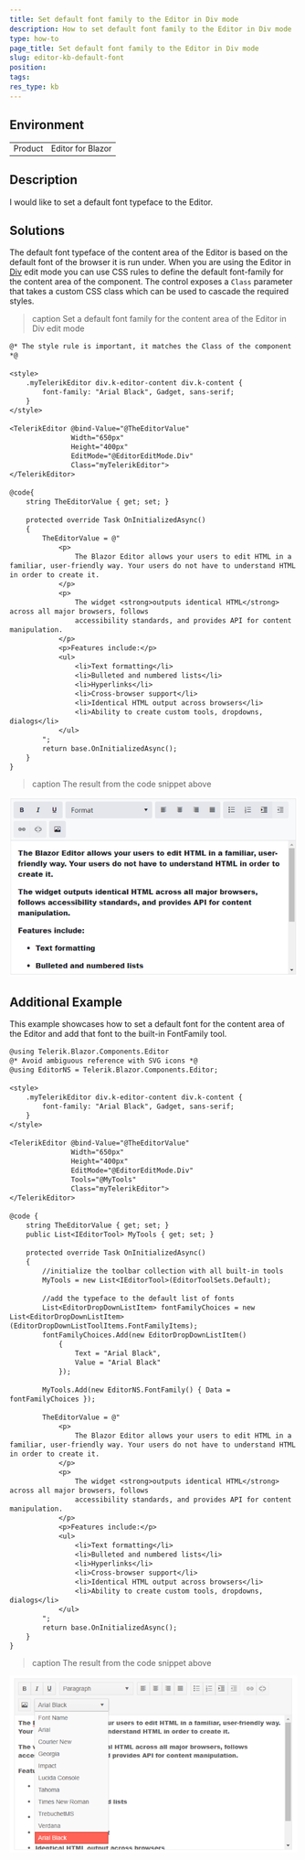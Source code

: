 ```yaml
---
title: Set default font family to the Editor in Div mode
description: How to set default font family to the Editor in Div mode
type: how-to
page_title: Set default font family to the Editor in Div mode
slug: editor-kb-default-font
position:
tags:
res_type: kb
---
```


## Environment
<table>
	<tbody>
		<tr>
			<td>Product</td>
			<td>Editor for Blazor</td>
		</tr>
	</tbody>
</table>


## Description

I would like to set a default font typeface to the Editor.



## Solutions

The default font typeface of the content area of the Editor is based on the default font of the browser it is run under. When you are using the Editor in [Div](slug://editor-edit-modes-div) edit mode you can use CSS rules to define the default font-family for the content area of the component. The control exposes a `Class` parameter that takes a custom CSS class which can be used to cascade the required styles. 

>caption Set a default font family for the content area of the Editor in Div edit mode

````RAZOR
@* The style rule is important, it matches the Class of the component *@

<style>
    .myTelerikEditor div.k-editor-content div.k-content {
        font-family: "Arial Black", Gadget, sans-serif;
    }
</style>

<TelerikEditor @bind-Value="@TheEditorValue"
               Width="650px"
               Height="400px"
               EditMode="@EditorEditMode.Div"
               Class="myTelerikEditor">
</TelerikEditor>

@code{
    string TheEditorValue { get; set; }

    protected override Task OnInitializedAsync()
    {
        TheEditorValue = @"
            <p>
                The Blazor Editor allows your users to edit HTML in a familiar, user-friendly way. Your users do not have to understand HTML in order to create it.
            </p>
            <p>
                The widget <strong>outputs identical HTML</strong> across all major browsers, follows
                accessibility standards, and provides API for content manipulation.
            </p>
            <p>Features include:</p>
            <ul>
                <li>Text formatting</li>
                <li>Bulleted and numbered lists</li>
                <li>Hyperlinks</li>
                <li>Cross-browser support</li>
                <li>Identical HTML output across browsers</li>
                <li>Ability to create custom tools, dropdowns, dialogs</li>
            </ul>
        ";
        return base.OnInitializedAsync();
    }
}
````

>caption The result from the code snippet above

![set the default content font using CSS](images/editor-default-font-family-example.png)

## Additional Example

This example showcases how to set a default font for the content area of the Editor and add that font to the built-in FontFamily tool.

````RAZOR
@using Telerik.Blazor.Components.Editor
@* Avoid ambiguous reference with SVG icons *@
@using EditorNS = Telerik.Blazor.Components.Editor;

<style>
    .myTelerikEditor div.k-editor-content div.k-content {
        font-family: "Arial Black", Gadget, sans-serif;
    }
</style>

<TelerikEditor @bind-Value="@TheEditorValue"
               Width="650px"
               Height="400px"
               EditMode="@EditorEditMode.Div"
               Tools="@MyTools"
               Class="myTelerikEditor">
</TelerikEditor>

@code {
    string TheEditorValue { get; set; }
    public List<IEditorTool> MyTools { get; set; }

    protected override Task OnInitializedAsync()
    {
        //initialize the toolbar collection with all built-in tools
        MyTools = new List<IEditorTool>(EditorToolSets.Default);

        //add the typeface to the default list of fonts
        List<EditorDropDownListItem> fontFamilyChoices = new List<EditorDropDownListItem>(EditorDropDownListToolItems.FontFamilyItems);
        fontFamilyChoices.Add(new EditorDropDownListItem()
            {
                Text = "Arial Black",
                Value = "Arial Black"
            });

        MyTools.Add(new EditorNS.FontFamily() { Data = fontFamilyChoices });

        TheEditorValue = @"
            <p>
                The Blazor Editor allows your users to edit HTML in a familiar, user-friendly way. Your users do not have to understand HTML in order to create it.
            </p>
            <p>
                The widget <strong>outputs identical HTML</strong> across all major browsers, follows
                accessibility standards, and provides API for content manipulation.
            </p>
            <p>Features include:</p>
            <ul>
                <li>Text formatting</li>
                <li>Bulleted and numbered lists</li>
                <li>Hyperlinks</li>
                <li>Cross-browser support</li>
                <li>Identical HTML output across browsers</li>
                <li>Ability to create custom tools, dropdowns, dialogs</li>
            </ul>
        ";
        return base.OnInitializedAsync();
    }
}
````

>caption The result from the code snippet above

![set the default content font using CSS and the fond to the Font family tool](images/editor-default-font-family-additional-example.png)






